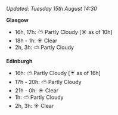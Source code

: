 *Updated: Tuesday 15th August 14:30*

**Glasgow**

* 16h, 17h: :partly_sunny: Partly Cloudy [:sunny: as of 10h]
* 18h - 1h: :sunny: Clear
* 2h, 3h: :partly_sunny: Partly Cloudy

**Edinburgh**

* 16h: :partly_sunny: Partly Cloudy [:umbrella: as of 16h]
* 17h - 20h: :partly_sunny: Partly Cloudy
* 21h - 0h: :sunny: Clear
* 1h: :partly_sunny: Partly Cloudy
* 2h, 3h: :sunny: Clear
